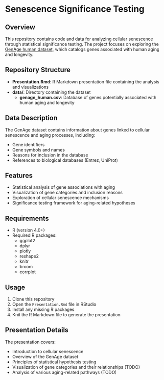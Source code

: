 # Senescence Significance Testing

## Overview
This repository contains code and data for analyzing cellular senescence through statistical significance testing. The project focuses on exploring the [GenAge human dataset](https://genomics.senescence.info/download.html), which catalogs genes associated with human aging and longevity.

## Repository Structure
- **Presentation.Rmd**: R Markdown presentation file containing the analysis and visualizations
- **data/**: Directory containing the dataset
  - **genage_human.csv**: Database of genes potentially associated with human aging and longevity

## Data Description
The GenAge dataset contains information about genes linked to cellular senescence and aging processes, including:
- Gene identifiers
- Gene symbols and names
- Reasons for inclusion in the database
- References to biological databases (Entrez, UniProt)

## Features
- Statistical analysis of gene associations with aging
- Visualization of gene categories and inclusion reasons
- Exploration of cellular senescence mechanisms
- Significance testing framework for aging-related hypotheses

## Requirements
- R (version 4.0+)
- Required R packages:
  - ggplot2
  - dplyr
  - plotly
  - reshape2
  - knitr
  - broom
  - corrplot

## Usage
1. Clone this repository
2. Open the `Presentation.Rmd` file in RStudio
3. Install any missing R packages
4. Knit the R Markdown file to generate the presentation

## Presentation Details
The presentation covers:
- Introduction to cellular senescence
- Overview of the GenAge dataset
- Principles of statistical hypothesis testing
- Visualization of gene categories and their relationships (TODO)
- Analysis of various aging-related pathways (TODO)
